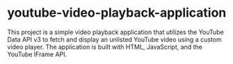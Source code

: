 # youtube-video-playback-application
This project is a simple video playback application that utilizes the YouTube Data API v3 to fetch and display an unlisted YouTube video using a custom video player. The application is built with HTML, JavaScript, and the YouTube IFrame API.

